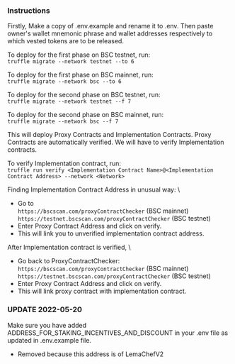 ### Instructions

Firstly, Make a copy of .env.example and rename it to .env. Then paste owner's wallet mnemonic phrase and wallet addresses respectively to which vested tokens are to be released.

To deploy for the first phase on BSC testnet, run: \
`truffle migrate --network testnet --to 6`

To deploy for the first phase on BSC mainnet, run: \
`truffle migrate --network bsc --to 6`

To deploy for the second phase on BSC testnet, run: \
`truffle migrate --network testnet --f 7`

To deploy for the second phase on BSC mainnet, run: \
`truffle migrate --network bsc --f 7`

This will deploy Proxy Contracts and Implementation Contracts.
Proxy Contracts are automatically verified. We will have to verify Implementation contracts.

To verify Implementation contract, run: \
`truffle run verify <Implementation Contract Name>@<Implementation Contract Address> --network <Network>`

Finding Implementation Contract Address in unusual way: \

- Go to \
   `https://bscscan.com/proxyContractChecker` (BSC mainnet) \
   `https://testnet.bscscan.com/proxyContractChecker` (BSC testnet)
- Enter Proxy Contract Address and click on verify.
- This will link you to unverified implementation contract address.

After Implementation contract is verified, \

- Go back to ProxyContractChecker: \
   `https://bscscan.com/proxyContractChecker` (BSC mainnet) \
   `https://testnet.bscscan.com/proxyContractChecker` (BSC testnet)
- Enter Proxy Contract Address and click on verify.
- This will link proxy contract with implementation contract.

### UPDATE 2022-05-20

Make sure you have added ADDRESS_FOR_STAKING_INCENTIVES_AND_DISCOUNT in your .env file as updated in .env.example file.

- Removed because this address is of LemaChefV2
